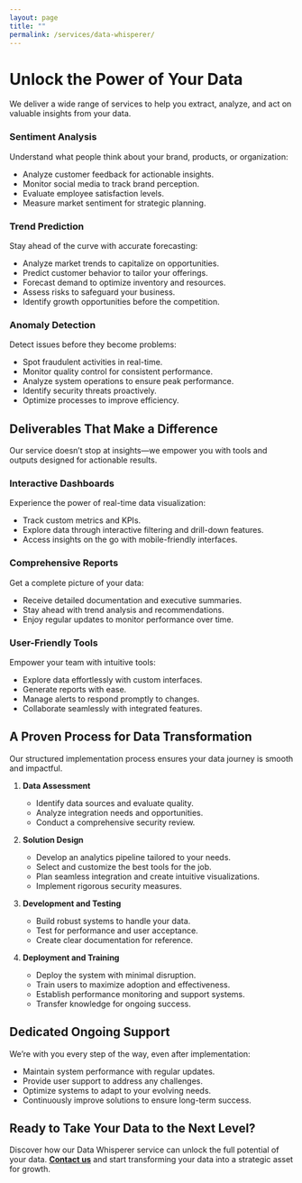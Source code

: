 ```yaml
---
layout: page
title: ""
permalink: /services/data-whisperer/
---
```


# Unlock the Power of Your Data

We deliver a wide range of services to help you extract, analyze, and act on valuable insights from your data.  

### Sentiment Analysis  
Understand what people think about your brand, products, or organization:  
- Analyze customer feedback for actionable insights.  
- Monitor social media to track brand perception.  
- Evaluate employee satisfaction levels.  
- Measure market sentiment for strategic planning.  

### Trend Prediction  
Stay ahead of the curve with accurate forecasting:  
- Analyze market trends to capitalize on opportunities.  
- Predict customer behavior to tailor your offerings.  
- Forecast demand to optimize inventory and resources.  
- Assess risks to safeguard your business.  
- Identify growth opportunities before the competition.  

### Anomaly Detection  
Detect issues before they become problems:  
- Spot fraudulent activities in real-time.  
- Monitor quality control for consistent performance.  
- Analyze system operations to ensure peak performance.  
- Identify security threats proactively.  
- Optimize processes to improve efficiency.  

## Deliverables That Make a Difference  

Our service doesn’t stop at insights—we empower you with tools and outputs designed for actionable results.  

### Interactive Dashboards  
Experience the power of real-time data visualization:  
- Track custom metrics and KPIs.  
- Explore data through interactive filtering and drill-down features.  
- Access insights on the go with mobile-friendly interfaces.  

### Comprehensive Reports  
Get a complete picture of your data:  
- Receive detailed documentation and executive summaries.  
- Stay ahead with trend analysis and recommendations.  
- Enjoy regular updates to monitor performance over time.  

### User-Friendly Tools  
Empower your team with intuitive tools:  
- Explore data effortlessly with custom interfaces.  
- Generate reports with ease.  
- Manage alerts to respond promptly to changes.  
- Collaborate seamlessly with integrated features.  

## A Proven Process for Data Transformation  

Our structured implementation process ensures your data journey is smooth and impactful.  

1. **Data Assessment**  
   - Identify data sources and evaluate quality.  
   - Analyze integration needs and opportunities.  
   - Conduct a comprehensive security review.  

2. **Solution Design**  
   - Develop an analytics pipeline tailored to your needs.  
   - Select and customize the best tools for the job.  
   - Plan seamless integration and create intuitive visualizations.  
   - Implement rigorous security measures.  

3. **Development and Testing**  
   - Build robust systems to handle your data.  
   - Test for performance and user acceptance.  
   - Create clear documentation for reference.  

4. **Deployment and Training**  
   - Deploy the system with minimal disruption.  
   - Train users to maximize adoption and effectiveness.  
   - Establish performance monitoring and support systems.  
   - Transfer knowledge for ongoing success.  

## Dedicated Ongoing Support  

We’re with you every step of the way, even after implementation:  
- Maintain system performance with regular updates.  
- Provide user support to address any challenges.  
- Optimize systems to adapt to your evolving needs.  
- Continuously improve solutions to ensure long-term success.  

## Ready to Take Your Data to the Next Level?  

Discover how our Data Whisperer service can unlock the full potential of your data. **[Contact us](/contact)** and start transforming your data into a strategic asset for growth.